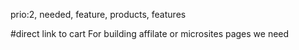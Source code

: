 prio:2, needed, feature, products, features

#direct link to cart
For building affilate or microsites pages we need 